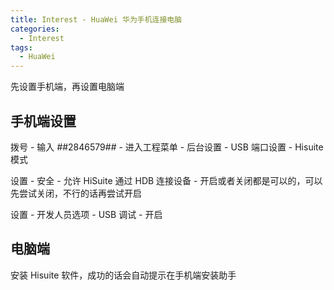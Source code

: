```yaml
---
title: Interest - HuaWei 华为手机连接电脑
categories:
  - Interest
tags:
  - HuaWei
---
```


先设置手机端，再设置电脑端

<!--more-->

## 手机端设置

拨号 - 输入 *#*#2846579#*#* - 进入工程菜单 - 后台设置 - USB 端口设置 - Hisuite 模式

设置 - 安全 - 允许 HiSuite 通过 HDB 连接设备 - 开启或者关闭都是可以的，可以先尝试关闭，不行的话再尝试开启

设置 - 开发人员选项 - USB 调试 - 开启

## 电脑端

安装 Hisuite 软件，成功的话会自动提示在手机端安装助手

